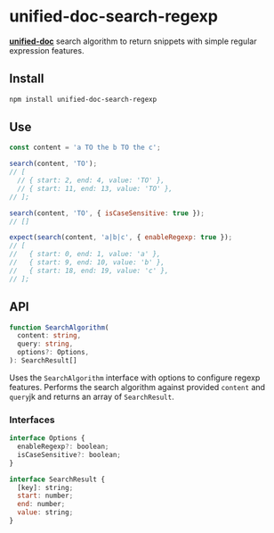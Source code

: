 # unified-doc-search-regexp

[**unified-doc**][unified-doc] search algorithm to return snippets with simple regular expression features.

## Install

```sh
npm install unified-doc-search-regexp
```

## Use

```js
const content = 'a TO the b TO the c';

search(content, 'TO');
// [
  // { start: 2, end: 4, value: 'TO' },
  // { start: 11, end: 13, value: 'TO' },
// ];

search(content, 'TO', { isCaseSensitive: true });
// []

expect(search(content, 'a|b|c', { enableRegexp: true });
// [
//   { start: 0, end: 1, value: 'a' },
//   { start: 9, end: 10, value: 'b' },
//   { start: 18, end: 19, value: 'c' },
// ];
```


## API

```ts
function SearchAlgorithm(
  content: string,
  query: string,
  options?: Options,
): SearchResult[]
```

Uses the `SearchAlgorithm` interface with options to configure regexp features.  Performs the search algorithm against provided `content` and `query`jk and returns an array of `SearchResult`.

### Interfaces

```js
interface Options {
  enableRegexp?: boolean;
  isCaseSensitive?: boolean;
}

interface SearchResult {
  [key]: string;
  start: number;
  end: number;
  value: string;
}
```

<!-- Links -->
[unified-doc]: https://github.com/unified-doc/unified-doc
